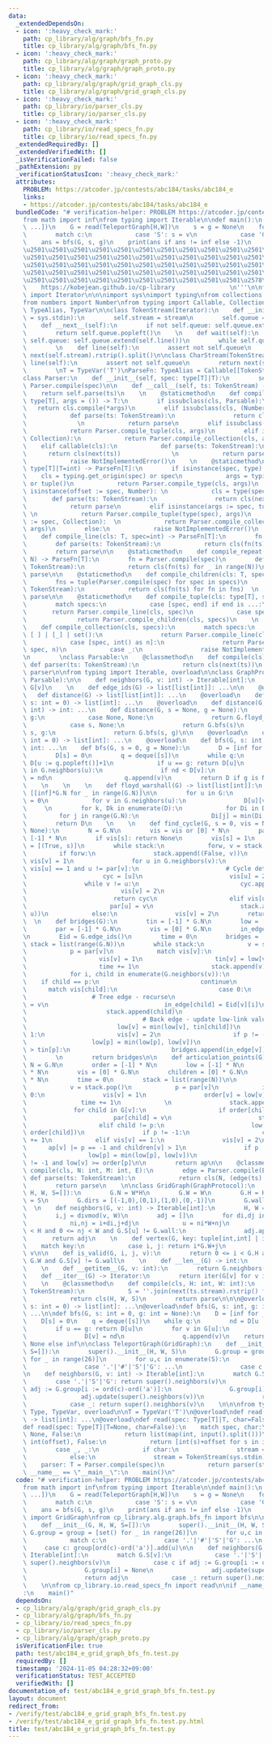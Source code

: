 ```yaml
---
data:
  _extendedDependsOn:
  - icon: ':heavy_check_mark:'
    path: cp_library/alg/graph/bfs_fn.py
    title: cp_library/alg/graph/bfs_fn.py
  - icon: ':heavy_check_mark:'
    path: cp_library/alg/graph/graph_proto.py
    title: cp_library/alg/graph/graph_proto.py
  - icon: ':heavy_check_mark:'
    path: cp_library/alg/graph/grid_graph_cls.py
    title: cp_library/alg/graph/grid_graph_cls.py
  - icon: ':heavy_check_mark:'
    path: cp_library/io/parser_cls.py
    title: cp_library/io/parser_cls.py
  - icon: ':heavy_check_mark:'
    path: cp_library/io/read_specs_fn.py
    title: cp_library/io/read_specs_fn.py
  _extendedRequiredBy: []
  _extendedVerifiedWith: []
  _isVerificationFailed: false
  _pathExtension: py
  _verificationStatusIcon: ':heavy_check_mark:'
  attributes:
    PROBLEM: https://atcoder.jp/contests/abc184/tasks/abc184_e
    links:
    - https://atcoder.jp/contests/abc184/tasks/abc184_e
  bundledCode: "# verification-helper: PROBLEM https://atcoder.jp/contests/abc184/tasks/abc184_e\n\
    from math import inf\nfrom typing import Iterable\n\ndef main():\n    H, W = read(tuple[int,\
    \ ...])\n    G = read(TeleportGraph[H,W])\n    s = g = None\n    for v,c in enumerate(G.S):\n\
    \        match c:\n            case 'S': s = v\n            case 'G': g = v\n\n\
    \    ans = bfs(G, s, g)\n    print(ans if ans != inf else -1)\n    \n'''\n\u257A\
    \u2501\u2501\u2501\u2501\u2501\u2501\u2501\u2501\u2501\u2501\u2501\u2501\u2501\
    \u2501\u2501\u2501\u2501\u2501\u2501\u2501\u2501\u2501\u2501\u2501\u2501\u2501\
    \u2501\u2501\u2501\u2501\u2501\u2501\u2501\u2501\u2501\u2501\u2501\u2501\u2501\
    \u2501\u2501\u2501\u2501\u2501\u2501\u2501\u2501\u2501\u2501\u2501\u2501\u2501\
    \u2501\u2501\u2501\u2501\u2501\u2501\u2501\u2501\u2501\u2501\u2578\n         \
    \    https://kobejean.github.io/cp-library               \n'''\n\nfrom collections.abc\
    \ import Iterator\n\n\nimport sys\nimport typing\nfrom collections import deque\n\
    from numbers import Number\nfrom typing import Callable, Collection, Iterator,\
    \ TypeAlias, TypeVar\n\nclass TokenStream(Iterator):\n    def __init__(self, stream\
    \ = sys.stdin):\n        self.stream = stream\n        self.queue = deque()\n\n\
    \    def __next__(self):\n        if not self.queue: self.queue.extend(self.line())\n\
    \        return self.queue.popleft()\n    \n    def wait(self):\n        if not\
    \ self.queue: self.queue.extend(self.line())\n        while self.queue: yield\n\
    \        \n    def line(self):\n        assert not self.queue\n        return\
    \ next(self.stream).rstrip().split()\n\nclass CharStream(TokenStream):\n    def\
    \ line(self):\n        assert not self.queue\n        return next(self.stream).rstrip()\n\
    \        \nT = TypeVar('T')\nParseFn: TypeAlias = Callable[[TokenStream],T]\n\
    class Parser:\n    def __init__(self, spec: type[T]|T):\n        self.parse =\
    \ Parser.compile(spec)\n\n    def __call__(self, ts: TokenStream) -> T:\n    \
    \    return self.parse(ts)\n    \n    @staticmethod\n    def compile_type(cls:\
    \ type[T], args = ()) -> T:\n        if issubclass(cls, Parsable):\n         \
    \   return cls.compile(*args)\n        elif issubclass(cls, (Number, str)):\n\
    \            def parse(ts: TokenStream):\n                return cls(next(ts))\
    \              \n            return parse\n        elif issubclass(cls, tuple):\n\
    \            return Parser.compile_tuple(cls, args)\n        elif issubclass(cls,\
    \ Collection):\n            return Parser.compile_collection(cls, args)\n    \
    \    elif callable(cls):\n            def parse(ts: TokenStream):\n          \
    \      return cls(next(ts))              \n            return parse\n        else:\n\
    \            raise NotImplementedError()\n    \n    @staticmethod\n    def compile(spec:\
    \ type[T]|T=int) -> ParseFn[T]:\n        if isinstance(spec, type):\n        \
    \    cls = typing.get_origin(spec) or spec\n            args = typing.get_args(spec)\
    \ or tuple()\n            return Parser.compile_type(cls, args)\n        elif\
    \ isinstance(offset := spec, Number): \n            cls = type(spec)  \n     \
    \       def parse(ts: TokenStream):\n                return cls(next(ts)) + offset\n\
    \            return parse\n        elif isinstance(args := spec, tuple):     \
    \ \n            return Parser.compile_tuple(type(spec), args)\n        elif isinstance(args\
    \ := spec, Collection):  \n            return Parser.compile_collection(type(spec),\
    \ args)\n        else:\n            raise NotImplementedError()\n    \n    @staticmethod\n\
    \    def compile_line(cls: T, spec=int) -> ParseFn[T]:\n        fn = Parser.compile(spec)\n\
    \        def parse(ts: TokenStream):\n            return cls(fn(ts) for _ in ts.wait())\n\
    \        return parse\n\n    @staticmethod\n    def compile_repeat(cls: T, spec,\
    \ N) -> ParseFn[T]:\n        fn = Parser.compile(spec)\n        def parse(ts:\
    \ TokenStream):\n            return cls(fn(ts) for _ in range(N))\n        return\
    \ parse\n\n    @staticmethod\n    def compile_children(cls: T, specs) -> ParseFn[T]:\n\
    \        fns = tuple(Parser.compile(spec) for spec in specs)\n        def parse(ts:\
    \ TokenStream):\n            return cls(fn(ts) for fn in fns)  \n        return\
    \ parse\n\n    @staticmethod\n    def compile_tuple(cls: type[T], specs) -> ParseFn[T]:\n\
    \        match specs:\n            case [spec, end] if end is ...:\n         \
    \       return Parser.compile_line(cls, spec)\n            case specs:   \n  \
    \              return Parser.compile_children(cls, specs)\n    \n    @staticmethod\n\
    \    def compile_collection(cls, specs):\n        match specs:\n            case\
    \ [ ] | [_] | set():\n                return Parser.compile_line(cls, *specs)\n\
    \            case [spec, int() as n]:\n                return Parser.compile_repeat(cls,\
    \ spec, n)\n            case _:\n                raise NotImplementedError()\n\
    \n        \nclass Parsable:\n    @classmethod\n    def compile(cls):\n       \
    \ def parser(ts: TokenStream):\n            return cls(next(ts))\n        return\
    \ parser\n\nfrom typing import Iterable, overload\n\nclass GraphProtocol(list,\
    \ Parsable):\n\n    def neighbors(G, v: int) -> Iterable[int]:\n        return\
    \ G[v]\n    \n    def edge_ids(G) -> list[list[int]]: ...\n\n    @overload\n \
    \   def distance(G) -> list[list[int]]: ...\n    @overload\n    def distance(G,\
    \ s: int = 0) -> list[int]: ...\n    @overload\n    def distance(G, s: int, g:\
    \ int) -> int: ...\n    def distance(G, s = None, g = None):\n        match s,\
    \ g:\n            case None, None:\n                return G.floyd_warshall()\n\
    \            case s, None:\n                return G.bfs(s)\n            case\
    \ s, g:\n                return G.bfs(s, g)\n\n    @overload\n    def bfs(G, s:\
    \ int = 0) -> list[int]: ...\n    @overload\n    def bfs(G, s: int, g: int) ->\
    \ int: ...\n    def bfs(G, s = 0, g = None):\n        D = [inf for _ in range(G.N)]\n\
    \        D[s] = 0\n        q = deque([s])\n        while q:\n            nd =\
    \ D[u := q.popleft()]+1\n            if u == g: return D[u]\n            for v\
    \ in G.neighbors(u):\n                if nd < D[v]:\n                    D[v]\
    \ = nd\n                    q.append(v)\n        return D if g is None else inf\
    \    \n    \n    \n    def floyd_warshall(G) -> list[list[int]]:\n        D =\
    \ [[inf]*G.N for _ in range(G.N)]\n\n        for u in G:\n            D[u][u]\
    \ = 0\n            for v in G.neighbors(u):\n                D[u][v] = 1\n   \
    \     \n        for k, Dk in enumerate(D):\n            for Di in D:\n       \
    \         for j in range(G.N):\n                    Di[j] = min(Di[j], Di[k]+Dk[j])\n\
    \        return D\n    \n    \n    def find_cycle(G, s = 0, vis = None, par =\
    \ None):\n        N = G.N\n        vis = vis or [0] * N\n        par = par or\
    \ [-1] * N\n        if vis[s]: return None\n        vis[s] = 1\n        stack\
    \ = [(True, s)]\n        while stack:\n            forw, v = stack.pop()\n   \
    \         if forw:\n                stack.append((False, v))\n               \
    \ vis[v] = 1\n                for u in G.neighbors(v):\n                    if\
    \ vis[u] == 1 and u != par[v]:\n                        # Cycle detected\n   \
    \                     cyc = [u]\n                        vis[u] = 2\n        \
    \                while v != u:\n                            cyc.append(v)\n  \
    \                          vis[v] = 2\n                            v = par[v]\n\
    \                        return cyc\n                    elif vis[u] == 0:\n \
    \                       par[u] = v\n                        stack.append((True,\
    \ u))\n            else:\n                vis[v] = 2\n        return None\n  \
    \  \n    def bridges(G):\n        tin = [-1] * G.N\n        low = [-1] * G.N\n\
    \        par = [-1] * G.N\n        vis = [0] * G.N\n        in_edge = [-1] * G.N\n\
    \n        Eid = G.edge_ids()\n        time = 0\n        bridges = []\n       \
    \ stack = list(range(G.N))\n        while stack:\n            v = stack.pop()\n\
    \            p = par[v]\n            match vis[v]:\n                case 0:\n\
    \                    vis[v] = 1\n                    tin[v] = low[v] = time\n\
    \                    time += 1\n                    stack.append(v)\n        \
    \            for i, child in enumerate(G.neighbors(v)):\n                    \
    \    if child == p:\n                            continue\n                  \
    \      match vis[child]:\n                            case 0:\n              \
    \                  # Tree edge - recurse\n                                par[child]\
    \ = v\n                                in_edge[child] = Eid[v][i]\n          \
    \                      stack.append(child)\n                            case 1:\n\
    \                                # Back edge - update low-link value\n       \
    \                         low[v] = min(low[v], tin[child])\n                case\
    \ 1:\n                    vis[v] = 2\n                    if p != -1:\n      \
    \                  low[p] = min(low[p], low[v])\n                        if low[v]\
    \ > tin[p]:\n                            bridges.append(in_edge[v])\n        \
    \        \n        return bridges\n\n    def articulation_points(G):\n       \
    \ N = G.N\n        order = [-1] * N\n        low = [-1] * N\n        par = [-1]\
    \ * N\n        vis = [0] * G.N\n        children = [0] * G.N\n        ap = [False]\
    \ * N\n        time = 0\n        stack = list(range(N))\n\n        while stack:\n\
    \            v = stack.pop()\n            p = par[v]\n            if vis[v] ==\
    \ 0:\n                vis[v] = 1\n                order[v] = low[v] = time\n \
    \               time += 1\n            \n                stack.append(v)\n   \
    \             for child in G[v]:\n                    if order[child] == -1:\n\
    \                        par[child] = v\n                        stack.append(child)\n\
    \                    elif child != p:\n                        low[v] = min(low[v],\
    \ order[child])\n                if p != -1:\n                    children[p]\
    \ += 1\n            elif vis[v] == 1:\n                vis[v] = 2\n          \
    \      ap[v] |= p == -1 and children[v] > 1\n                if p != -1:\n   \
    \                 low[p] = min(low[p], low[v])\n                    ap[p] |= par[p]\
    \ != -1 and low[v] >= order[p]\n\n        return ap\n\n    @classmethod\n    def\
    \ compile(cls, N: int, M: int, E):\n        edge = Parser.compile(E)\n       \
    \ def parse(ts: TokenStream):\n            return cls(N, (edge(ts) for _ in range(M)))\n\
    \        return parse\n    \n\nclass GridGraph(GraphProtocol):\n    def __init__(G,\
    \ H, W, S=[]):\n        G.N = W*H\n        G.W = W\n        G.H = H\n        G.S\
    \ = S\n        G.dirs = [(-1,0),(0,1),(1,0),(0,-1)]\n        G.wall = '#'\n  \
    \  \n    def neighbors(G, v: int) -> Iterable[int]:\n        H, W = G.H, G.W\n\
    \        i,j = divmod(v, W)\n        adj = []\n        for di,dj in G.dirs:\n\
    \            ni,nj = i+di,j+dj\n            u = ni*W+nj\n            if 0 <= ni\
    \ < H and 0 <= nj < W and G.S[u] != G.wall:\n                adj.append(u)\n \
    \       return adj\n    \n    def vertex(G, key: tuple[int,int] | int):\n    \
    \    match key:\n            case i, j: return i*G.W+j\n            case v: return\
    \ v\n\n    def is_valid(G, i, j, v):\n        return 0 <= i < G.H and 0 <= j <\
    \ G.W and G.S[v] != G.wall\n    \n    def __len__(G) -> int:\n        return G.N\n\
    \    \n    def __getitem__(G, v: int):\n        return G.neighbors(v)\n    \n\
    \    def __iter__(G) -> Iterator:\n        return iter(G[v] for v in range(G.N))\n\
    \    \n    @classmethod\n    def compile(cls, H: int, W: int):\n        def parse(ts:\
    \ TokenStream):\n            S = ''.join(next(ts.stream).rstrip() for _ in range(H))\n\
    \            return cls(H, W, S)\n        return parse\n\n\n@overload\ndef bfs(G,\
    \ s: int = 0) -> list[int]: ...\n@overload\ndef bfs(G, s: int, g: int) -> int:\
    \ ...\n\ndef bfs(G, s: int = 0, g: int = None):\n    D = [inf for _ in range(G.N)]\n\
    \    D[s] = 0\n    q = deque([s])\n    while q:\n        nd = D[u := q.popleft()]+1\n\
    \        if u == g: return D[u]\n        for v in G[u]:\n            if nd < D[v]:\n\
    \                D[v] = nd\n                q.append(v)\n    return D if g is\
    \ None else inf\n\nclass TeleportGraph(GridGraph):\n    def __init__(G, H, W,\
    \ S=[]):\n        super().__init__(H, W, S)\n        G.group = group = [set()\
    \ for _ in range(26)]\n        for u,c in enumerate(S):\n            match c:\n\
    \                case '.'|'#'|'S'|'G': ...\n                case c: group[ord(c)-ord('a')].add(u)\n\
    \n    def neighbors(G, v: int) -> Iterable[int]:\n        match G.S[v]:\n    \
    \        case '.'|'S'|'G': return super().neighbors(v)\n            case c if\
    \ adj := G.group[i := ord(c)-ord('a')]:\n                G.group[i] = None\n \
    \               adj.update(super().neighbors(v))\n                return adj\n\
    \            case _: return super().neighbors(v)\n    \n\n\nfrom typing import\
    \ Type, TypeVar, overload\n\nT = TypeVar('T')\n@overload\ndef read(spec: int|None)\
    \ -> list[int]: ...\n@overload\ndef read(spec: Type[T]|T, char=False) -> T: ...\n\
    def read(spec: Type[T]|T=None, char=False):\n    match spec, char:\n        case\
    \ None, False:\n            return list(map(int, input().split()))\n        case\
    \ int(offset), False:\n            return [int(s)+offset for s in input().split()]\n\
    \        case _, _:\n            if char:\n                stream = CharStream(sys.stdin)\n\
    \            else:\n                stream = TokenStream(sys.stdin)\n        \
    \    parser: T = Parser.compile(spec)\n            return parser(stream)\n\nif\
    \ __name__ == \"__main__\":\n    main()\n"
  code: "# verification-helper: PROBLEM https://atcoder.jp/contests/abc184/tasks/abc184_e\n\
    from math import inf\nfrom typing import Iterable\n\ndef main():\n    H, W = read(tuple[int,\
    \ ...])\n    G = read(TeleportGraph[H,W])\n    s = g = None\n    for v,c in enumerate(G.S):\n\
    \        match c:\n            case 'S': s = v\n            case 'G': g = v\n\n\
    \    ans = bfs(G, s, g)\n    print(ans if ans != inf else -1)\n    \nfrom cp_library.alg.graph.grid_graph_cls\
    \ import GridGraph\nfrom cp_library.alg.graph.bfs_fn import bfs\n\nclass TeleportGraph(GridGraph):\n\
    \    def __init__(G, H, W, S=[]):\n        super().__init__(H, W, S)\n       \
    \ G.group = group = [set() for _ in range(26)]\n        for u,c in enumerate(S):\n\
    \            match c:\n                case '.'|'#'|'S'|'G': ...\n           \
    \     case c: group[ord(c)-ord('a')].add(u)\n\n    def neighbors(G, v: int) ->\
    \ Iterable[int]:\n        match G.S[v]:\n            case '.'|'S'|'G': return\
    \ super().neighbors(v)\n            case c if adj := G.group[i := ord(c)-ord('a')]:\n\
    \                G.group[i] = None\n                adj.update(super().neighbors(v))\n\
    \                return adj\n            case _: return super().neighbors(v)\n\
    \    \n\nfrom cp_library.io.read_specs_fn import read\n\nif __name__ == \"__main__\"\
    :\n    main()"
  dependsOn:
  - cp_library/alg/graph/grid_graph_cls.py
  - cp_library/alg/graph/bfs_fn.py
  - cp_library/io/read_specs_fn.py
  - cp_library/io/parser_cls.py
  - cp_library/alg/graph/graph_proto.py
  isVerificationFile: true
  path: test/abc184_e_grid_graph_bfs_fn.test.py
  requiredBy: []
  timestamp: '2024-11-05 04:28:32+09:00'
  verificationStatus: TEST_ACCEPTED
  verifiedWith: []
documentation_of: test/abc184_e_grid_graph_bfs_fn.test.py
layout: document
redirect_from:
- /verify/test/abc184_e_grid_graph_bfs_fn.test.py
- /verify/test/abc184_e_grid_graph_bfs_fn.test.py.html
title: test/abc184_e_grid_graph_bfs_fn.test.py
---
```

